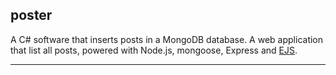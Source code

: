 <h2>poster</h2>
<p>
A C# software that inserts posts in a MongoDB database. A web application that list all posts, powered with Node.js, mongoose, Express and <a href="http://www.embeddedjs.com/">EJS</a>.
</p>
<hr>
